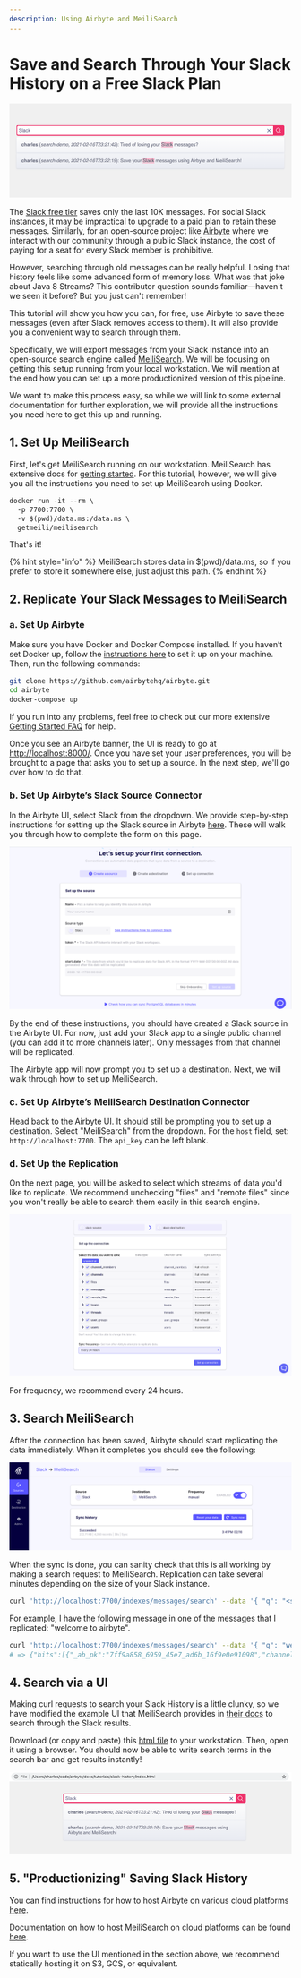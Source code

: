 ```yaml
---
description: Using Airbyte and MeiliSearch
---
```


# Save and Search Through Your Slack History on a Free Slack Plan

![](../../.gitbook/assets/slack-history-ui-title.png)

The [Slack free tier](https://slack.com/pricing/paid-vs-free) saves only the last 10K messages. For social Slack instances, it may be impractical to upgrade to a paid plan to retain these messages. Similarly, for an open-source project like [Airbyte](../../understanding-airbyte/catalog.md) where we interact with our community through a public Slack instance, the cost of paying for a seat for every Slack member is prohibitive.

However, searching through old messages can be really helpful. Losing that history feels like some advanced form of memory loss. What was that joke about Java 8 Streams? This contributor question sounds familiar—haven't we seen it before? But you just can't remember!

This tutorial will show you how you can, for free, use Airbyte to save these messages \(even after Slack removes access to them\). It will also provide you a convenient way to search through them.

Specifically, we will export messages from your Slack instance into an open-source search engine called [MeiliSearch](https://github.com/meilisearch/meilisearch). We will be focusing on getting this setup running from your local workstation. We will mention at the end how you can set up a more productionized version of this pipeline.

We want to make this process easy, so while we will link to some external documentation for further exploration, we will provide all the instructions you need here to get this up and running.

## 1. Set Up MeiliSearch

First, let's get MeiliSearch running on our workstation. MeiliSearch has extensive docs for [getting started](https://docs.meilisearch.com/reference/features/installation.html#download-and-launch). For this tutorial, however, we will give you all the instructions you need to set up MeiliSearch using Docker.

```text
docker run -it --rm \
  -p 7700:7700 \
  -v $(pwd)/data.ms:/data.ms \
  getmeili/meilisearch
```

That's it!

{% hint style="info" %}
MeiliSearch stores data in $\(pwd\)/data.ms, so if you prefer to store it somewhere else, just adjust this path.
{% endhint %}

## 2. Replicate Your Slack Messages to MeiliSearch

### a. Set Up Airbyte

Make sure you have Docker and Docker Compose installed. If you haven’t set Docker up, follow the [instructions here](https://docs.docker.com/desktop/) to set it up on your machine. Then, run the following commands:

```bash
git clone https://github.com/airbytehq/airbyte.git
cd airbyte
docker-compose up
```

If you run into any problems, feel free to check out our more extensive [Getting Started FAQ](https://discuss.airbyte.io/c/faq/15) for help.

Once you see an Airbyte banner, the UI is ready to go at [http://localhost:8000/](http://localhost:8000/). Once you have set your user preferences, you will be brought to a page that asks you to set up a source. In the next step, we'll go over how to do that.

### b. Set Up Airbyte’s Slack Source Connector

In the Airbyte UI, select Slack from the dropdown. We provide step-by-step instructions for setting up the Slack source in Airbyte [here](https://docs.airbyte.io/integrations/sources/slack#setup-guide). These will walk you through how to complete the form on this page.

![](../../.gitbook/assets/slack-history-setup-wizard.png)

By the end of these instructions, you should have created a Slack source in the Airbyte UI. For now, just add your Slack app to a single public channel \(you can add it to more channels later\). Only messages from that channel will be replicated.

The Airbyte app will now prompt you to set up a destination. Next, we will walk through how to set up MeiliSearch.

### c. Set Up Airbyte’s MeiliSearch Destination Connector

Head back to the Airbyte UI. It should still be prompting you to set up a destination. Select "MeiliSearch" from the dropdown. For the `host` field, set: `http://localhost:7700`. The `api_key` can be left blank.

### d. Set Up the Replication

On the next page, you will be asked to select which streams of data you'd like to replicate. We recommend unchecking "files" and "remote files" since you won't really be able to search them easily in this search engine.

![](../../.gitbook/assets/airbyte_connection-settings.png)

For frequency, we recommend every 24 hours.

## 3. Search MeiliSearch

After the connection has been saved, Airbyte should start replicating the data immediately. When it completes you should see the following:

![](../../.gitbook/assets/slack-history-sync.png)

When the sync is done, you can sanity check that this is all working by making a search request to MeiliSearch. Replication can take several minutes depending on the size of your Slack instance.

```bash
curl 'http://localhost:7700/indexes/messages/search' --data '{ "q": "<search-term>" }'
```

For example, I have the following message in one of the messages that I replicated: "welcome to airbyte".

```bash
curl 'http://localhost:7700/indexes/messages/search' --data '{ "q": "welcome to" }'
# => {"hits":[{"_ab_pk":"7ff9a858_6959_45e7_ad6b_16f9e0e91098","channel_id":"C01M2UUP87P","client_msg_id":"77022f01-3846-4b9d-a6d3-120a26b2c2ac","type":"message","text":"welcome to airbyte.","user":"U01AS8LGX41","ts":"2021-02-05T17:26:01.000000Z","team":"T01AB4DDR2N","blocks":[{"type":"rich_text"}],"file_ids":[],"thread_ts":"1612545961.000800"}],"offset":0,"limit":20,"nbHits":2,"exhaustiveNbHits":false,"processingTimeMs":21,"query":"test-72"}
```

## 4. Search via a UI

Making curl requests to search your Slack History is a little clunky, so we have modified the example UI that MeiliSearch provides in [their docs](https://docs.meilisearch.com/learn/tutorials/getting_started.html#integrate-with-your-project) to search through the Slack results.

Download \(or copy and paste\) this [html file](https://github.com/airbytehq/airbyte/blob/master/docs/examples/slack-history/index.html) to your workstation. Then, open it using a browser. You should now be able to write search terms in the search bar and get results instantly!

![](../../.gitbook/assets/slack-history-ui.png)

## 5. "Productionizing" Saving Slack History

You can find instructions for how to host Airbyte on various cloud platforms [here](../deploying-airbyte/).

Documentation on how to host MeiliSearch on cloud platforms can be found [here](https://docs.meilisearch.com/running-production/#a-quick-introduction).

If you want to use the UI mentioned in the section above, we recommend statically hosting it on S3, GCS, or equivalent.

